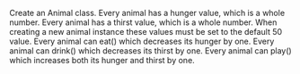 Create an Animal class.
Every animal has a hunger value, which is a whole number.
Every animal has a thirst value, which is a whole number.
When creating a new animal instance these values must be set to the default 50 value.
Every animal can eat() which decreases its hunger by one.
Every animal can drink() which decreases its thirst by one.
Every animal can play() which increases both its hunger and thirst by one.
